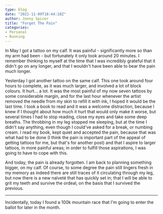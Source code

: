```yaml
---
type: blog
date: "2021-11-09T18:44:18Z"
author: Jonny Spicer
title: "Forget The Pain"
categories:
- Personal
- Running
---
```

In May I got a tattoo on my calf. It was painful - significantly more so than my arm had been - but fortunately it only took around 20 minutes. I remember thinking to myself at the time that I was incredibly grateful that it didn't go on any longer, and
that I wouldn't have been able to bear the pain much longer.

Yesterday I got another tattoo on the same calf. This one took around four hours to complete, as it was much larger, and involved a lot of block colours. It hurt... a lot. It was the most painful of my now seven tattoos by some considerable margin, and for the last hour
whenever the artist removed the needle from my skin to refill it with ink, I hoped it would be the last time. I took a book to read and it was a welcome distraction, because I knew if I thought about how much it hurt that would only make it worse, but several times I had
to stop reading, close my eyes and take some deep breaths. The throbbing in my leg stopped me sleeping, but at the time I didn't say anything, even though I could've asked for a break, or numbing cream. I read my book, kept quiet and accepted the pain, because that was
what had to be done (I think the pain is important part of the appeal of getting tattoos for me, but that's for another post) and that I aspire to larger tattoos, in more painful areas; in order to fulfill those aspirations, I was going to have to cope with this.

And today, the pain is already forgotten. I am back to planning something bigger, on my calf. Of course, to some degree the pain still lingers fresh in my memory as indeed there are still traces of it circulating through my leg, but now there is a new naïveté that has
quickly set in; that I will be able to grit my teeth and survive the ordeal, on the basis that I survived the previous.

---

Incidentally, today I found a 100k mountain race that I'm going to enter the ballot for later in the month.
